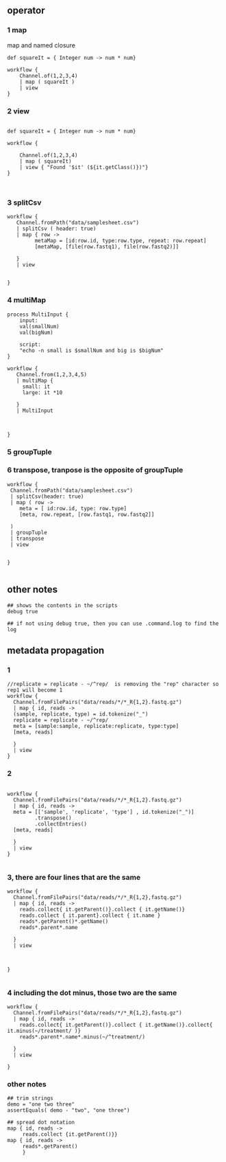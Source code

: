 ## operator
### 1  map
   map and named closure

```
def squareIt = { Integer num -> num * num}

workflow {
    Channel.of(1,2,3,4)
    | map ( squareIt )
    | view
}

```

### 2 view 

```

def squareIt = { Integer num -> num * num}

workflow {

    Channel.of(1,2,3,4)
    | map ( squareIt)
    | view { "Found '$it' (${it.getClass()})"}
}



```

### 3 splitCsv
```
workflow {
   Channel.fromPath("data/samplesheet.csv")
   | splitCsv ( header: true)
   | map { row -> 
         metaMap = [id:row.id, type:row.type, repeat: row.repeat]
         [metaMap, [file(row.fastq1), file(row.fastq2)]]

   }
   | view


}

```

### 4 multiMap

```
process MultiInput {
    input:
    val(smallNum)
    val(bigNum)

    script:
    "echo -n small is $smallNum and big is $bigNum"
}

workflow {
   Channel.from(1,2,3,4,5)
   | multiMap {
     small: it
     large: it *10

   } 
   | MultiInput



}

```

### 5 groupTuple

### 6 transpose, tranpose is the opposite of groupTuple
```
workflow {
 Channel.fromPath("data/samplesheet.csv")
 | splitCsv(header: true)
 | map ( row -> 
    meta = [ id:row.id, type: row.type]
    [meta, row.repeat, [row.fastq1, row.fastq2]]
 
 )
 | groupTuple
 | transpose 
 | view


}


```



## other notes

```
## shows the contents in the scripts
debug true

## if not using debug true, then you can use .command.log to find the log

```

## metadata propagation

### 1 
```
//replicate = replicate - ~/^rep/  is removing the "rep" character so rep1 will become 1
workflow {
  Channel.fromFilePairs("data/reads/*/*_R{1,2}.fastq.gz")
  | map { id, reads -> 
  (sample, replicate, type) = id.tokenize("_")
  replicate = replicate - ~/^rep/
  meta = [sample:sample, replicate:replicate, type:type]
  [meta, reads]
  
  }
  | view
}

```
### 2
```

workflow {
  Channel.fromFilePairs("data/reads/*/*_R{1,2}.fastq.gz")
  | map { id, reads -> 
  meta = [['sample', 'replicate', 'type'] , id.tokenize("_")]
         .transpose()
         .collectEntries()
  [meta, reads]
  
  }
  | view
}


```

### 3, there are four lines that are the same
```
workflow {
  Channel.fromFilePairs("data/reads/*/*_R{1,2},fastq.gz")
  | map { id, reads -> 
    reads.collect{ it.getParent()}.collect { it.getName()}
    reads.collect { it.parent}.collect { it.name }
    reads*.getParent()*.getName()
    reads*.parent*.name

  }
  | view



}


```

### 4 including the dot minus, those two are the same
```
workflow {
  Channel.fromFilePairs("data/reads/*/*_R{1,2},fastq.gz")
  | map { id, reads -> 
    reads.collect{ it.getParent()}.collect { it.getName()}.collect{ it.minus(~/treatment/ )}
    reads*.parent*.name*.minus(~/^treatment/)

  }
  | view

}
```



### other notes
```
## trim strings
demo = "one two three"
assertEquals( demo - "two", "one three")

## spread dot notation
map { id, reads -> 
     reads.collect {it.getParent()}}
map { id, reads -> 
     reads*.getParent()
     }

```